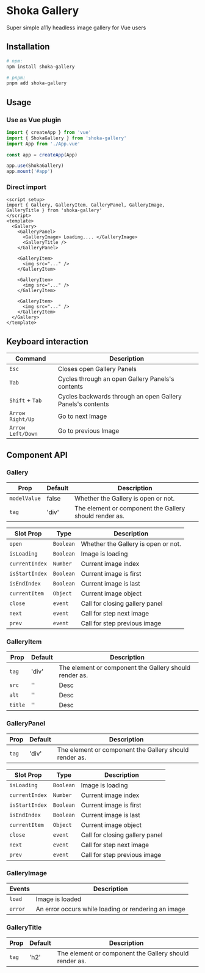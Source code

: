 # Shoka Gallery

Super simple a11y headless image gallery for Vue users

## Installation

```sh
# npm:
npm install shoka-gallery

# pnpm:
pnpm add shoka-gallery
```

## Usage

### Use as Vue plugin

```js
import { createApp } from 'vue'
import { ShokaGallery } from 'shoka-gallery'
import App from './App.vue'

const app = createApp(App)

app.use(ShokaGallery)
app.mount('#app')
```

### Direct import

```vue
<script setup>
import { Gallery, GalleryItem, GalleryPanel, GalleryImage, GalleryTitle } from 'shoka-gallery'
</script>
<template>
  <Gallery>
    <GalleryPanel>
      <GalleryImage> Loading.... </GalleryImage>
      <GalleryTitle />
    </GalleryPanel>

    <GalleryItem>
      <img src="..." />
    </GalleryItem>

    <GalleryItem>
      <img src="..." />
    </GalleryItem>

    <GalleryItem>
      <img src="..." />
    </GalleryItem>
  </Gallery>
</template>
```

## Keyboard interaction

| Command           | Description                                                |
| ----------------- | ---------------------------------------------------------- |
| `Esc`             | Closes open Gallery Panels                                 |
| `Tab`             | Cycles through an open Gallery Panels's contents           |
| `Shift` + `Tab`   | Cycles backwards through an open Gallery Panels's contents |
| `Arrow Right/Up`  | Go to next Image                                           |
| `Arrow Left/Down` | Go to previous Image                                       |

## Component API

### Gallery

| Prop         | Default | Description                                            |
| ------------ | ------- | ------------------------------------------------------ |
| `modelValue` | false   | Whether the Gallery is open or not.                    |
| `tag`        | 'div'   | The element or component the Gallery should render as. |

| Slot Prop      | Type      | Description                         |
| -------------- | --------- | ----------------------------------- |
| `open`         | `Boolean` | Whether the Gallery is open or not. |
| `isLoading`    | `Boolean` | Image is loading                    |
| `currentIndex` | `Number`  | Current image index                 |
| `isStartIndex` | `Boolean` | Current image is first              |
| `isEndIndex`   | `Boolean` | Current image is last               |
| `currentItem`  | `Object`  | Current image object                |
| `close`        | `event`   | Call for closing gallery panel      |
| `next`         | `event`   | Call for step next image            |
| `prev`         | `event`   | Call for step previous image        |

### GalleryItem

| Prop    | Default | Description                                            |
| ------- | ------- | ------------------------------------------------------ |
| `tag`   | 'div'   | The element or component the Gallery should render as. |
| `src`   | ''      | Desc                                                   |
| `alt`   | ''      | Desc                                                   |
| `title` | ''      | Desc                                                   |

### GalleryPanel

| Prop  | Default | Description                                            |
| ----- | ------- | ------------------------------------------------------ |
| `tag` | 'div'   | The element or component the Gallery should render as. |

| Slot Prop      | Type      | Description                    |
| -------------- | --------- | ------------------------------ |
| `isLoading`    | `Boolean` | Image is loading               |
| `currentIndex` | `Number`  | Current image index            |
| `isStartIndex` | `Boolean` | Current image is first         |
| `isEndIndex`   | `Boolean` | Current image is last          |
| `currentItem`  | `Object`  | Current image object           |
| `close`        | `event`   | Call for closing gallery panel |
| `next`         | `event`   | Call for step next image       |
| `prev`         | `event`   | Call for step previous image   |

### GalleryImage

| Events  | Description                                         |
| ------- | --------------------------------------------------- |
| `load`  | Image is loaded                                     |
| `error` | An error occurs while loading or rendering an image |

### GalleryTitle

| Prop  | Default | Description                                            |
| ----- | ------- | ------------------------------------------------------ |
| `tag` | 'h2'    | The element or component the Gallery should render as. |
